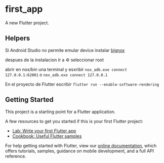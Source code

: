 # first_app

A new Flutter project.

## Helpers

Si Android Studio no permite emular device instalar [bignox](https://www.bignox.com/)

despues de la instalacion Ir a ⚙️ seleccionar root

abrir en nox/bin una terminal y esxribir `nox_adb.exe connect 127.0.0.1:62001` o `nox_adb.exe connect 127.0.0.1`

En el proyecto de Flutter escribir `flutter run --enable-software-rendering`

## Getting Started

This project is a starting point for a Flutter application.

A few resources to get you started if this is your first Flutter project:

- [Lab: Write your first Flutter app](https://flutter.io/docs/get-started/codelab)
- [Cookbook: Useful Flutter samples](https://flutter.io/docs/cookbook)

For help getting started with Flutter, view our
[online documentation](https://flutter.io/docs), which offers tutorials,
samples, guidance on mobile development, and a full API reference.
